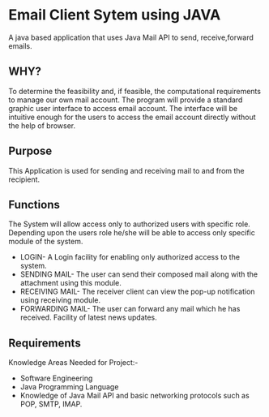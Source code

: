 # Email Client Sytem using JAVA

A java based application that uses Java Mail API to send, receive,forward emails.

## WHY?
To determine the feasibility and, if feasible, the computational requirements to manage our own mail account. The program will provide a standard graphic user interface to access email account. The interface will be intuitive enough for the users to access the email account directly without the help of browser.

## Purpose
This Application is used for sending and receiving mail to and from the recipient.

## Functions
The System will allow access only to authorized users with specific role. Depending upon the users role he/she will be able to access only specific module of the system.

- LOGIN- A Login facility for enabling only authorized access to the system.
- SENDING MAIL- The user can send their composed mail along with the attachment using this module.
- RECEIVING MAIL- The receiver client can view the pop-up notification using receiving module.
- FORWARDING MAIL- The user can forward any mail which he has received.
Facility of latest news updates.

## Requirements
Knowledge Areas Needed for Project:-
- Software Engineering
- Java Programming Language
- Knowledge of Java Mail API and basic networking protocols such as POP, SMTP, IMAP.